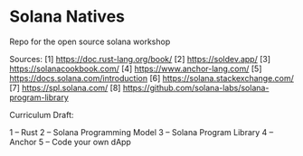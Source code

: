 # Solana Natives

Repo for the open source solana workshop

Sources:
[1] https://doc.rust-lang.org/book/
[2] https://soldev.app/
[3] https://solanacookbook.com/
[4] https://www.anchor-lang.com/
[5] https://docs.solana.com/introduction
[6] https://solana.stackexchange.com/
[7] https://spl.solana.com/
[8] https://github.com/solana-labs/solana-program-library


Curriculum Draft:

1 – Rust
2 – Solana Programming Model
3 – Solana Program Library
4 – Anchor
5 – Code your own dApp
